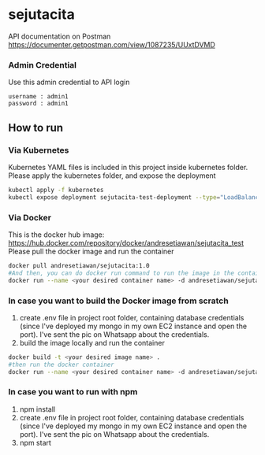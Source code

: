 # sejutacita

API documentation on Postman
https://documenter.getpostman.com/view/1087235/UUxtDVMD

### Admin Credential
Use this admin credential to API login
```
username : admin1
password : admin1
```

## How to run
### Via Kubernetes
Kubernetes YAML files is included in this project inside kubernetes folder. Please apply the kubernetes folder, and expose the deployment
```sh
kubectl apply -f kubernetes
kubectl expose deployment sejutacita-test-deployment --type="LoadBalancer"
```

### Via Docker
This is the docker hub image: https://hub.docker.com/repository/docker/andresetiawan/sejutacita_test
Please pull the docker image and run the container
```sh
docker pull andresetiawan/sejutacita:1.0
#And then, you can do docker run command to run the image in the container
docker run --name <your desired container name> -d andresetiawan/sejutacita_test:1.0
```

### In case you want to build the Docker image from scratch
1. create .env file in project root folder, containing database credentials (since I've deployed my mongo in my own EC2 instance and open the port). I've sent the pic on Whatsapp about the credentials.
2. build the image locally and run the container
```sh
docker build -t <your desired image name> .
#then run the docker container
docker run --name <your desired container name> -d andresetiawan/sejutacita_test:1.0
```

### In case you want to run with npm
1. npm install
2. create .env file in project root folder, containing database credentials (since I've deployed my mongo in my own EC2 instance and open the port). I've sent the pic on Whatsapp about the credentials.
3. npm start



